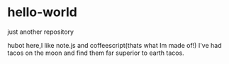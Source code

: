# hello-world
just another repository

hubot here,I like note.js and coffeescript(thats what Im made of!)
I've had tacos on the moon and find them far superior to earth tacos.
